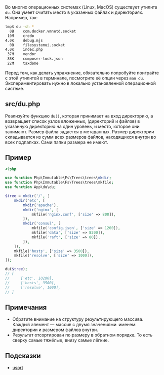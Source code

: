 Во многих операционных системах (Linux, MacOS) существует утилита `du`. Она умеет считать место в указанных файлах и директориях. Например, так:

``` bash
tmp$ du -sh *
  0B    com.docker.vmnetd.socket
 10M    credo
4.0K    debug.mjs
  0B    filesystemui.socket
4.0K    index.php
 37M    vendor
 88K    composer-lock.json
 22M    taxdome
```

Перед тем, как делать упражнение, обязательно попробуйте поиграйте с этой утилитой в терминале, посмотрите её опции через `man du`. Экспериментировать нужно в локально установленной операционной системе.

## src/du.php

Реализуйте функцию `du()`, которая принимает на вход директорию, а возвращает список узлов вложенных, (директорий и файлов) в указанную директорию на один уровень, и место, которое они занимают. Размер файла задается в метаданных. Размер директории складывается из сумм всех размеров файлов, находящихся внутри во всех подпапках. Сами папки размера не имеют.

## Пример

``` php
<?php

use function Php\Immutable\Fs\Trees\trees\mkdir;
use function Php\Immutable\Fs\Trees\trees\mkfile;
use function App\du\du;

$tree = mkdir('/', [
    mkdir('etc', [
        mkdir('apache'),
        mkdir('nginx', [
            mkfile('nginx.conf', ['size' => 800]),
        ]),
        mkdir('consul', [
            mkfile('config.json', ['size' => 1200]),
            mkfile('data', ['size' => 8200]),
            mkfile('raft', ['size' => 80]),
        ]),
    ]),
    mkfile('hosts', ['size' => 3500]),
    mkfile('resolve', ['size' => 1000]),
]);

du($tree);
// [
//     ['etc', 10280],
//     ['hosts', 3500],
//     ['resolve', 1000],
// ]
```

## Примечания

* Обратите внимание на структуру результирующего массива. Каждый элемент — массив с двумя значениями: именем директории и размером файлов внутри.
* Результат отсортирован по размеру в обратном порядке. То есть сверху самые тяжёлые, внизу самые лёгкие.

## Подсказки

* [usort](https://www.php.net/manual/ru/function.usort.php)

